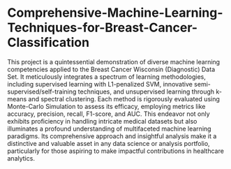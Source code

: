 # Comprehensive-Machine-Learning-Techniques-for-Breast-Cancer-Classification
This project is a quintessential demonstration of diverse machine learning competencies applied to the Breast Cancer Wisconsin (Diagnostic) Data Set. It meticulously integrates a spectrum of learning methodologies, including supervised learning with L1-penalized SVM, innovative semi-supervised/self-training techniques, and unsupervised learning through k-means and spectral clustering. Each method is rigorously evaluated using Monte-Carlo Simulation to assess its efficacy, employing metrics like accuracy, precision, recall, F1-score, and AUC. This endeavor not only exhibits proficiency in handling intricate medical datasets but also illuminates a profound understanding of multifaceted machine learning paradigms. Its comprehensive approach and insightful analysis make it a distinctive and valuable asset in any data science or analysis portfolio, particularly for those aspiring to make impactful contributions in healthcare analytics.
